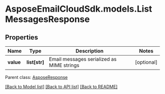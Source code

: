 # AsposeEmailCloudSdk.models.ListMessagesResponse

## Properties
Name | Type | Description | Notes
------------ | ------------- | ------------- | -------------
**value** | **list[str]** | Email messages serialized as MIME strings | [optional] 

 Parent class: [AsposeResponse](AsposeResponse.md)

[[Back to Model list]](README.md#documentation-for-models) [[Back to API list]](README.md#documentation-for-api-endpoints) [[Back to README]](README.md)


